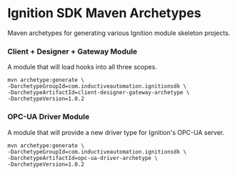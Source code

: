 # Ignition SDK Maven Archetypes
Maven archetypes for generating various Ignition module skeleton projects.

### Client + Designer + Gateway Module
A module that will load hooks into all three scopes.

```
mvn archetype:generate \
-DarchetypeGroupId=com.inductiveautomation.ignitionsdk \
-DarchetypeArtifactId=client-designer-gateway-archetype \
-DarchetypeVersion=1.0.2
```

### OPC-UA Driver Module
A module that will provide a new driver type for Ignition's OPC-UA server.

```
mvn archetype:generate \
-DarchetypeGroupId=com.inductiveautomation.ignitionsdk \
-DarchetypeArtifactId=opc-ua-driver-archetype \
-DarchetypeVersion=1.0.2
```
